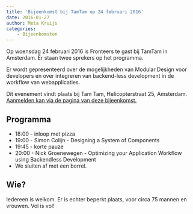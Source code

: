 ```yaml
---
title: 'Bijeenkomst bij TamTam op 24 februari 2016'
date: 2016-01-27
author: Meta Kruijs
categories:
    - Bijeenkomsten
---
```


Op woensdag 24 februari 2016 is Fronteers te gast bij TamTam in Amsterdam. Er staan twee sprekers op het programma.

Er wordt gepresenteerd over de mogelijkheden van Modular Design voor developers en over integreren van backend-less development in de workflow van webapplicaties.

Dit evenement vindt plaats bij Tam Tam, Helicopterstraat 25, Amsterdam. [Aanmelden kan via de pagina van deze bijeenkomst.](/bijeenkomsten/2016/tamtam)

## Programma

-   18:00 - inloop met pizza
-   19:00 - Simon Colijn - Designing a System of Components
-   19:45 - korte pauze
-   20:00 - Nick Groenewegen - Optimizing your Application Workflow using Backendless Development
-   We sluiten af met een borrel.

## Wie?

Iedereen is welkom. Er is echter beperkt plaats, voor circa 75 mannen en vrouwen.  Vol is vol!

